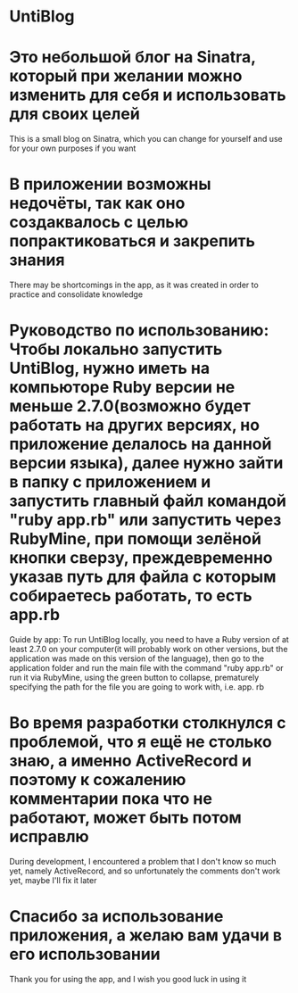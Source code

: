 # UntiBlog

Это небольшой блог на Sinatra, который при желании можно изменить для себя и использовать для своих целей
=================================================
This is a small blog on Sinatra, which you can change for yourself and use for your own purposes if you want

В приложении возможны недочёты, так как оно создаквалось с целью попрактиковаться и закрепить знания
=================================================
There may be shortcomings in the app, as it was created in order to practice and consolidate knowledge

Руководство по использованию:
Чтобы локально запустить UntiBlog, нужно иметь на компьюторе Ruby версии не меньше 2.7.0(возможно будет работать на других версиях, но приложение делалось на данной версии языка), далее нужно зайти в папку с приложением и запустить главный файл командой "ruby app.rb" или запустить через RubyMine, при помощи зелёной кнопки сверзу, преждевременно указав путь для файла с которым собираетесь работать, то есть app.rb
=================================================
Guide by app:
To run UntiBlog locally, you need to have a Ruby version of at least 2.7.0 on your computer(it will probably work on other versions, but the application was made on this version of the language), then go to the application folder and run the main file with the command "ruby app.rb" or run it via RubyMine, using the green button to collapse, prematurely specifying the path for the file you are going to work with, i.e. app. rb

Во время разработки столкнулся с проблемой, что я ещё не столько знаю, а именно ActiveRecord и поэтому к сожалению комментарии пока что не работают, может быть потом исправлю
=================================================
During development, I encountered a problem that I don't know so much yet, namely ActiveRecord, and so unfortunately the comments don't work yet, maybe I'll fix it later

Спасибо за использование приложения, а желаю вам удачи в его использовании
=================================================
Thank you for using the app, and I wish you good luck in using it